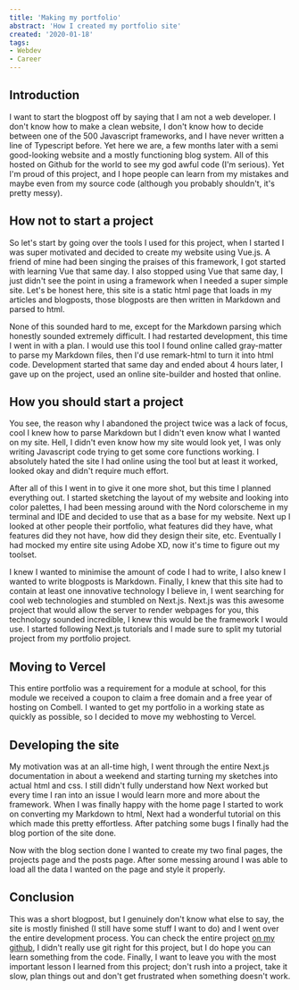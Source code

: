 ```yaml
---
title: 'Making my portfolio'
abstract: 'How I created my portfolio site'
created: '2020-01-18'
tags:
- Webdev
- Career
---
```


## Introduction
I want to start the blogpost off by saying that I am not a web developer.
I don't know how to make a clean website, I don't know how to decide between one of the 500 Javascript frameworks, and I have never written a line of Typescript before.
Yet here we are, a few months later with a semi good-looking website and a mostly functioning blog system.
All of this hosted on Github for the world to see my god awful code (I'm serious).
Yet I'm proud of this project, and I hope people can learn from my mistakes and maybe even from my source code (although you probably shouldn't, it's pretty messy).

## How not to start a project
So let's start by going over the tools I used for this project, when I started I was super motivated and decided to create my website using Vue.js.
A friend of mine had been singing the praises of this framework, I got started with learning Vue that same day.
I also stopped using Vue that same day, I just didn't see the point in using a framework when I needed a super simple site.
Let's be honest here, this site is a static html page that loads in my articles and blogposts, those blogposts are then written in Markdown and parsed to html.

None of this sounded hard to me, except for the Markdown parsing which honestly sounded extremely difficult.
I had restarted development, this time I went in with a plan.
I would use this tool I found online called gray-matter to parse my Markdown files, then I'd use remark-html to turn it into html code.
Development started that same day and ended about 4 hours later, I gave up on the project, used an online site-builder and hosted that online.

## How you should start a project
You see, the reason why I abandoned the project twice was a lack of focus, cool I knew how to parse Markdown but I didn't even know what I wanted on my site.
Hell, I didn't even know how my site would look yet, I was only writing Javascript code trying to get some core functions working.
I absolutely hated the site I had online using the tool but at least it worked, looked okay and didn't require much effort.

After all of this I went in to give it one more shot, but this time I planned everything out.
I started sketching the layout of my website and looking into color palettes, I had been messing around with the Nord colorscheme in my terminal and IDE and decided to use that as a base for my website.
Next up I looked at other people their portfolio, what features did they have, what features did they not have, how did they design their site, etc.
Eventually I had mocked my entire site using Adobe XD, now it's time to figure out my toolset.

I knew I wanted to minimise the amount of code I had to write, I also knew I wanted to write blogposts is Markdown.
Finally, I knew that this site had to contain at least one innovative technology I believe in, I went searching for cool web technologies and stumbled on Next.js.
Next.js was this awesome project that would allow the server to render webpages for you, this technology sounded incredible, I knew this would be the framework I would use.
I started following Next.js tutorials and I made sure to split my tutorial project from my portfolio project.

## Moving to Vercel
This entire portfolio was a requirement for a module at school, for this module we received a coupon to claim a free domain and a free year of hosting on Combell.
I wanted to get my portfolio in a working state as quickly as possible, so I decided to move my webhosting to Vercel.

## Developing the site
My motivation was at an all-time high, I went through the entire Next.js documentation in about a weekend and starting turning my sketches into actual html and css.
I still didn't fully understand how Next worked but every time I ran into an issue I would learn more and more about the framework.
When I was finally happy with the home page I started to work on converting my Markdown to html, Next had a wonderful tutorial on this which made this pretty effortless.
After patching some bugs I finally had the blog portion of the site done.

Now with the blog section done I wanted to create my two final pages, the projects page and the posts page. 
After some messing around I was able to load all the data I wanted on the page and style it properly.

## Conclusion
This was a short blogpost, but I genuinely don't know what else to say, the site is mostly finished (I still have some stuff I want to do) and I went over the entire development process.
You can check the entire project [on my github](https://github.com/Akibroszz/Portfolio), I didn't really use git right for this project, but I do hope you can learn something from the code.
Finally, I want to leave you with the most important lesson I learned from this project; don't rush into a project, take it slow, plan things out and don't get frustrated when something doesn't work.
